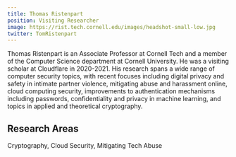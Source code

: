 ```yaml
---
title: Thomas Ristenpart
position: Visiting Researcher
image: https://rist.tech.cornell.edu/images/headshot-small-low.jpg
twitter: TomRistenpart
---
```


Thomas Ristenpart is an Associate Professor at Cornell Tech and a member of the Computer Science department at Cornell University. He was a visiting scholar at Cloudflare in 2020-2021. His research spans a wide range of computer security topics, with recent focuses including digital privacy and safety in intimate partner violence, mitigating abuse and harassment online, cloud computing security, improvements to authentication mechanisms including passwords, confidentiality and privacy in machine learning, and topics in applied and theoretical cryptography.

## Research Areas 
Cryptography, Cloud Security, Mitigating Tech Abuse
